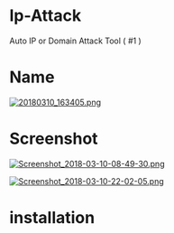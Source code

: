# Ip-Attack
Auto IP or Domain Attack Tool ( #1 )

# Name

[![20180310_163405.png](https://s18.postimg.org/ghvwft31l/20180310_163405.png)](https://postimg.org/image/s6zw3ru05/)


# Screenshot

[![Screenshot_2018-03-10-08-49-30.png](https://s18.postimg.org/ixxptr8ah/Screenshot_2018-03-10-08-49-30.png)](https://postimg.org/image/w23a6g0c5/)

[![Screenshot_2018-03-10-22-02-05.png](https://s18.postimg.org/oyveqz7t5/Screenshot_2018-03-10-22-02-05.png)](https://postimg.org/image/r3frs29fp/)

# installation

